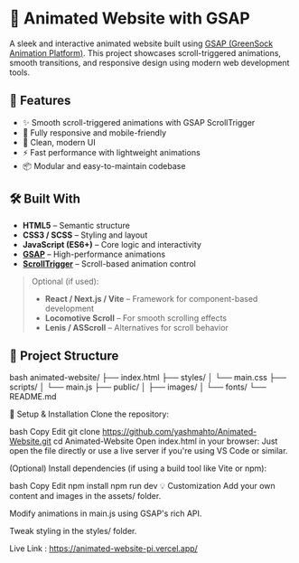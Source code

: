 # 🌟 Animated Website with GSAP

A sleek and interactive animated website built using [GSAP (GreenSock Animation Platform)](https://greensock.com/gsap/). This project showcases scroll-triggered animations, smooth transitions, and responsive design using modern web development tools.

## 🚀 Features

- ✨ Smooth scroll-triggered animations with GSAP ScrollTrigger
- 📱 Fully responsive and mobile-friendly
- 🎨 Clean, modern UI
- ⚡ Fast performance with lightweight animations
- 📦 Modular and easy-to-maintain codebase

## 🛠️ Built With

- **HTML5** – Semantic structure
- **CSS3 / SCSS** – Styling and layout
- **JavaScript (ES6+)** – Core logic and interactivity
- **[GSAP](https://greensock.com/gsap/)** – High-performance animations
- **[ScrollTrigger](https://greensock.com/scrolltrigger/)** – Scroll-based animation control

> Optional (if used):
> - **React / Next.js / Vite** – Framework for component-based development
> - **Locomotive Scroll** – For smooth scrolling effects
> - **Lenis / ASScroll** – Alternatives for scroll behavior

## 📂 Project Structure

bash
animated-website/
├── index.html
├── styles/
│   └── main.css
├── scripts/
│   └── main.js
├── public/
│   ├── images/
│   └── fonts/
└── README.md

🔧 Setup & Installation
Clone the repository:

bash
Copy
Edit
git clone https://github.com/yashmahto/Animated-Website.git
cd Animated-Website
Open index.html in your browser: Just open the file directly or use a live server if you're using VS Code or similar.

(Optional) Install dependencies (if using a build tool like Vite or npm):

bash
Copy
Edit
npm install
npm run dev
💡 Customization
Add your own content and images in the assets/ folder.

Modify animations in main.js using GSAP's rich API.

Tweak styling in the styles/ folder.

Live Link : 
https://animated-website-pi.vercel.app/
